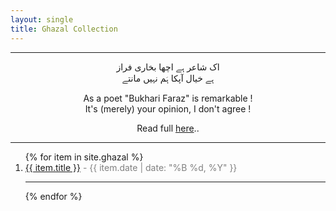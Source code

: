 ```yaml
---
layout: single
title: Ghazal Collection
---
```

<hr>
<div style='text-align:center'>
<p>
اک شاعر ہے اچھا بخاری فراز<br>
  ہے خیال آپکا ہَم نہیں مانتے<br>
</p>




<p>
As a poet "Bukhari Faraz" is remarkable ! <br>
It's (merely) your opinion, I don't agree !<br>
</p>
<p stlye='font:20px'>
Read full <a href='https://bukharifaraz.github.io/ghazal/dekha-suna-ham-nahin-maante/'>here</a>..
</p>
  </div>
  <hr>
  
<ol>
  {% for item in site.ghazal %}
    <li>
      <a href="{{ item.url | relative_url }}">{{ item.title }}</a>
      <span style='color:gray'> - {{ item.date | date: "%B %d, %Y" }}</span>
    </li>
  <hr>
  {% endfor %}
</ol>








